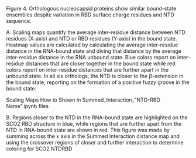 Figure 4. Orthologous nucleocapsid proteins show similar bound-state ensembles despite variation in RBD surface charge residues and NTD sequence. 

A. 
Scaling maps quantify the average inter-residue distance between NTD residues (X-axis) and NTD or RBD residues (Y-axis) in the bound state. Heatmap values are calculated by calculating the average inter-residue distance in the RNA-bound state and diving that distance by the average inter-residue distance in the RNA unbound state. Blue colors report on inter-residue distances that are closer together in the bound state while red colors report on inter-residue distances that are further apart in the unbound state. In all six orthologs, the NTD is closer to the β-extension in the bound state, reporting on the formation of a positive fuzzy groove in the bound state. 

Scaling Maps How to Shown in Summed_Interaction_"NTD-RBD Name".ipynb files

B. 
Regions closer to the NTD in the RNA-bound state are highlighted on the SCO2 RBD structure in blue, while regions that are further apart from the NTD in RNA-bound state are shown in red.
This figure was made by summing across the x axis in the Summed Interaction distance map and using the crossover regions of closer and further interaction to determine coloring for SCO2 NTDRBD